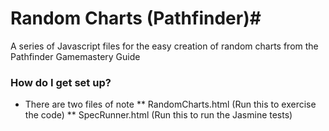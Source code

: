 # Random Charts (Pathfinder)#

A series of Javascript files for the easy creation of random charts from the Pathfinder Gamemastery Guide

### How do I get set up? ###

* There are two files of note
** RandomCharts.html (Run this to exercise the code)
** SpecRunner.html (Run this to run the Jasmine tests)